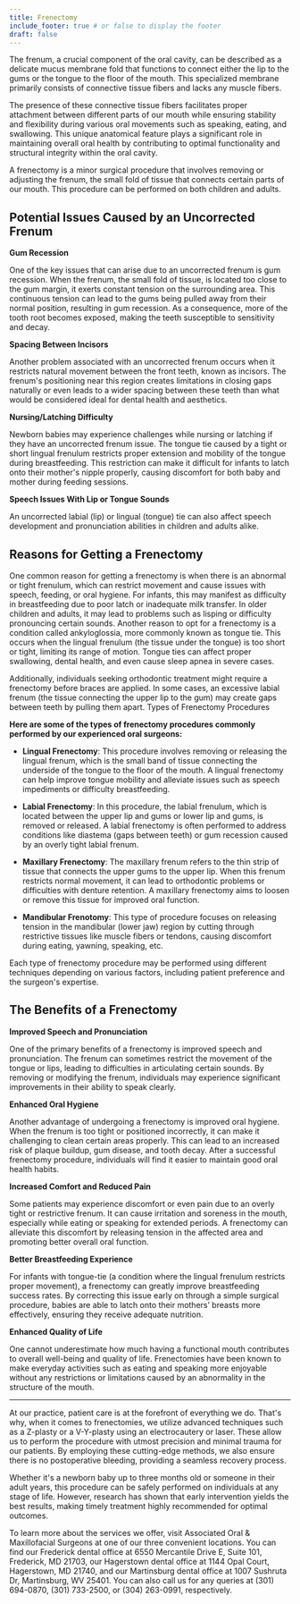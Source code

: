 ```yaml
---
title: Frenectomy
include_footer: true # or false to display the footer
draft: false
---
```


The frenum, a crucial component of the oral cavity, can be described as a delicate mucus membrane fold that functions to connect either the lip to the gums or the tongue to the floor of the mouth. This specialized membrane primarily consists of connective tissue fibers and lacks any muscle fibers.

The presence of these connective tissue fibers facilitates proper attachment between different parts of our mouth while ensuring stability and flexibility during various oral movements such as speaking, eating, and swallowing. This unique anatomical feature plays a significant role in maintaining overall oral health by contributing to optimal functionality and structural integrity within the oral cavity.

A frenectomy is a minor surgical procedure that involves removing or adjusting the frenum, the small fold of tissue that connects certain parts of our mouth. This procedure can be performed on both children and adults.

## Potential Issues Caused by an Uncorrected Frenum

**Gum Recession**

One of the key issues that can arise due to an uncorrected frenum is gum recession. When the frenum, the small fold of tissue, is located too close to the gum margin, it exerts constant tension on the surrounding area. This continuous tension can lead to the gums being pulled away from their normal position, resulting in gum recession. As a consequence, more of the tooth root becomes exposed, making the teeth susceptible to sensitivity and decay.

**Spacing Between Incisors**

Another problem associated with an uncorrected frenum occurs when it restricts natural movement between the front teeth, known as incisors. The frenum's positioning near this region creates limitations in closing gaps naturally or even leads to a wider spacing between these teeth than what would be considered ideal for dental health and aesthetics.

**Nursing/Latching Difficulty**

Newborn babies may experience challenges while nursing or latching if they have an uncorrected frenum issue. The tongue tie caused by a tight or short lingual frenulum restricts proper extension and mobility of the tongue during breastfeeding. This restriction can make it difficult for infants to latch onto their mother's nipple properly, causing discomfort for both baby and mother during feeding sessions.

**Speech Issues With Lip or Tongue Sounds**

An uncorrected labial (lip) or lingual (tongue) tie can also affect speech development and pronunciation abilities in children and adults alike.

## Reasons for Getting a Frenectomy

One common reason for getting a frenectomy is when there is an abnormal or tight frenulum, which can restrict movement and cause issues with speech, feeding, or oral hygiene. For infants, this may manifest as difficulty in breastfeeding due to poor latch or inadequate milk transfer. In older children and adults, it may lead to problems such as lisping or difficulty pronouncing certain sounds.
Another reason to opt for a frenectomy is a condition called ankyloglossia, more commonly known as tongue tie. This occurs when the lingual frenulum (the tissue under the tongue) is too short or tight, limiting its range of motion. Tongue ties can affect proper swallowing, dental health, and even cause sleep apnea in severe cases.

Additionally, individuals seeking orthodontic treatment might require a frenectomy before braces are applied. In some cases, an excessive labial frenum (the tissue connecting the upper lip to the gum) may create gaps between teeth by pulling them apart.
Types of Frenectomy Procedures

**Here are some of the types of frenectomy procedures commonly performed by our experienced oral surgeons:**

- **Lingual Frenectomy**: This procedure involves removing or releasing the lingual frenum, which is the small band of tissue connecting the underside of the tongue to the floor of the mouth. A lingual frenectomy can help improve tongue mobility and alleviate issues such as speech impediments or difficulty breastfeeding.
- **Labial Frenectomy**: In this procedure, the labial frenulum, which is located between the upper lip and gums or lower lip and gums, is removed or released. A labial frenectomy is often performed to address conditions like diastema (gaps between teeth) or gum recession caused by an overly tight labial frenum.

- **Maxillary Frenectomy**: The maxillary frenum refers to the thin strip of tissue that connects the upper gums to the upper lip. When this frenum restricts normal movement, it can lead to orthodontic problems or difficulties with denture retention. A maxillary frenectomy aims to loosen or remove this tissue for improved oral function.

- **Mandibular Frenotomy**: This type of procedure focuses on releasing tension in the mandibular (lower jaw) region by cutting through restrictive tissues like muscle fibers or tendons, causing discomfort during eating, yawning, speaking, etc.

Each type of frenectomy procedure may be performed using different techniques depending on various factors, including patient preference and the surgeon's expertise.

## The Benefits of a Frenectomy

**Improved Speech and Pronunciation**

One of the primary benefits of a frenectomy is improved speech and pronunciation. The frenum can sometimes restrict the movement of the tongue or lips, leading to difficulties in articulating certain sounds. By removing or modifying the frenum, individuals may experience significant improvements in their ability to speak clearly.

**Enhanced Oral Hygiene**

Another advantage of undergoing a frenectomy is improved oral hygiene. When the frenum is too tight or positioned incorrectly, it can make it challenging to clean certain areas properly. This can lead to an increased risk of plaque buildup, gum disease, and tooth decay. After a successful frenectomy procedure, individuals will find it easier to maintain good oral health habits.

**Increased Comfort and Reduced Pain**

Some patients may experience discomfort or even pain due to an overly tight or restrictive frenum. It can cause irritation and soreness in the mouth, especially while eating or speaking for extended periods. A frenectomy can alleviate this discomfort by releasing tension in the affected area and promoting better overall oral function.

**Better Breastfeeding Experience**

For infants with tongue-tie (a condition where the lingual frenulum restricts proper movement), a frenectomy can greatly improve breastfeeding success rates. By correcting this issue early on through a simple surgical procedure, babies are able to latch onto their mothers’ breasts more effectively, ensuring they receive adequate nutrition.

**Enhanced Quality of Life**

One cannot underestimate how much having a functional mouth contributes to overall well-being and quality of life. Frenectomies have been known to make everyday activities such as eating and speaking more enjoyable without any restrictions or limitations caused by an abnormality in the structure of the mouth.

---

At our practice, patient care is at the forefront of everything we do. That's why, when it comes to frenectomies, we utilize advanced techniques such as a Z-plasty or a V-Y-plasty using an electrocautery or laser. These allow us to perform the procedure with utmost precision and minimal trauma for our patients. By employing these cutting-edge methods, we also ensure there is no postoperative bleeding, providing a seamless recovery process.

Whether it's a newborn baby up to three months old or someone in their adult years, this procedure can be safely performed on individuals at any stage of life. However, research has shown that early intervention yields the best results, making timely treatment highly recommended for optimal outcomes.

To learn more about the services we offer, visit Associated Oral & Maxillofacial Surgeons at one of our three convenient locations. You can find our Frederick dental office at 6550 Mercantile Drive E, Suite 101, Frederick, MD 21703, our Hagerstown dental office at 1144 Opal Court, Hagerstown, MD 21740, and our Martinsburg dental office at 1007 Sushruta Dr, Martinsburg, WV 25401. You can also call us for any queries at (301) 694-0870, (301) 733-2500, or (304) 263-0991, respectively.
